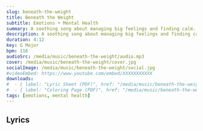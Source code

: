 ```yaml
---
slug: beneath-the-weight
title: Beneath the Weight
subtitle: Emotions • Mental Health
summary: A soothing song about managing big feelings and finding calm.
description: A soothing song about managing big feelings and finding calm.
duration: 4:12
key: G Major
bpm: 116
audioSrc: /media/music/beneath-the-weight/audio.mp3
cover: /media/music/beneath-the-weight/cover.jpg
socialImage: /media/music/beneath-the-weight/social.jpg
#videoEmbed: https://www.youtube.com/embed/XXXXXXXXXXX
downloads:
#  - { label: "Lyric Sheet (PDF)", href: "/media/music/beneath-the-weight/lyric-sheet.pdf" }
#  - { label: "Coloring Page (PDF)", href: "/media/music/beneath-the-weight/coloring-page.pdf" }
tags: [emotions, mental health]
---
```


## Lyrics
